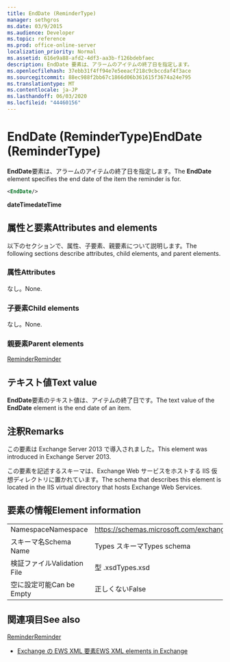 ```yaml
---
title: EndDate (ReminderType)
manager: sethgros
ms.date: 03/9/2015
ms.audience: Developer
ms.topic: reference
ms.prod: office-online-server
localization_priority: Normal
ms.assetid: 616e9a88-afd2-4df3-aa3b-f126bdebfaec
description: EndDate 要素は、アラームのアイテムの終了日を指定します。
ms.openlocfilehash: 37ebb31f4ff94e7e5eeacf218c9cbccdaf4f3ace
ms.sourcegitcommit: 88ec988f2bb67c1866d06b361615f3674a24e795
ms.translationtype: MT
ms.contentlocale: ja-JP
ms.lasthandoff: 06/03/2020
ms.locfileid: "44460156"
---
```

# <a name="enddate-remindertype"></a><span data-ttu-id="d8c4b-103">EndDate (ReminderType)</span><span class="sxs-lookup"><span data-stu-id="d8c4b-103">EndDate (ReminderType)</span></span>

<span data-ttu-id="d8c4b-104">**EndDate**要素は、アラームのアイテムの終了日を指定します。</span><span class="sxs-lookup"><span data-stu-id="d8c4b-104">The **EndDate** element specifies the end date of the item the reminder is for.</span></span> 
  
```XML
<EndDate/>
```

 <span data-ttu-id="d8c4b-105">**dateTime**</span><span class="sxs-lookup"><span data-stu-id="d8c4b-105">**dateTime**</span></span>
## <a name="attributes-and-elements"></a><span data-ttu-id="d8c4b-106">属性と要素</span><span class="sxs-lookup"><span data-stu-id="d8c4b-106">Attributes and elements</span></span>

<span data-ttu-id="d8c4b-107">以下のセクションで、属性、子要素、親要素について説明します。</span><span class="sxs-lookup"><span data-stu-id="d8c4b-107">The following sections describe attributes, child elements, and parent elements.</span></span>
  
### <a name="attributes"></a><span data-ttu-id="d8c4b-108">属性</span><span class="sxs-lookup"><span data-stu-id="d8c4b-108">Attributes</span></span>

<span data-ttu-id="d8c4b-109">なし。</span><span class="sxs-lookup"><span data-stu-id="d8c4b-109">None.</span></span>
  
### <a name="child-elements"></a><span data-ttu-id="d8c4b-110">子要素</span><span class="sxs-lookup"><span data-stu-id="d8c4b-110">Child elements</span></span>

<span data-ttu-id="d8c4b-111">なし。</span><span class="sxs-lookup"><span data-stu-id="d8c4b-111">None.</span></span>
  
### <a name="parent-elements"></a><span data-ttu-id="d8c4b-112">親要素</span><span class="sxs-lookup"><span data-stu-id="d8c4b-112">Parent elements</span></span>

[<span data-ttu-id="d8c4b-113">Reminder</span><span class="sxs-lookup"><span data-stu-id="d8c4b-113">Reminder</span></span>](reminder.md)
  
## <a name="text-value"></a><span data-ttu-id="d8c4b-114">テキスト値</span><span class="sxs-lookup"><span data-stu-id="d8c4b-114">Text value</span></span>

<span data-ttu-id="d8c4b-115">**EndDate**要素のテキスト値は、アイテムの終了日です。</span><span class="sxs-lookup"><span data-stu-id="d8c4b-115">The text value of the **EndDate** element is the end date of an item.</span></span> 
  
## <a name="remarks"></a><span data-ttu-id="d8c4b-116">注釈</span><span class="sxs-lookup"><span data-stu-id="d8c4b-116">Remarks</span></span>

<span data-ttu-id="d8c4b-117">この要素は Exchange Server 2013 で導入されました。</span><span class="sxs-lookup"><span data-stu-id="d8c4b-117">This element was introduced in Exchange Server 2013.</span></span>
  
<span data-ttu-id="d8c4b-118">この要素を記述するスキーマは、Exchange Web サービスをホストする IIS 仮想ディレクトリに置かれています。</span><span class="sxs-lookup"><span data-stu-id="d8c4b-118">The schema that describes this element is located in the IIS virtual directory that hosts Exchange Web Services.</span></span>
  
## <a name="element-information"></a><span data-ttu-id="d8c4b-119">要素の情報</span><span class="sxs-lookup"><span data-stu-id="d8c4b-119">Element information</span></span>

|||
|:-----|:-----|
|<span data-ttu-id="d8c4b-120">Namespace</span><span class="sxs-lookup"><span data-stu-id="d8c4b-120">Namespace</span></span>  <br/> |https://schemas.microsoft.com/exchange/services/2006/types  <br/> |
|<span data-ttu-id="d8c4b-121">スキーマ名</span><span class="sxs-lookup"><span data-stu-id="d8c4b-121">Schema Name</span></span>  <br/> |<span data-ttu-id="d8c4b-122">Types スキーマ</span><span class="sxs-lookup"><span data-stu-id="d8c4b-122">Types schema</span></span>  <br/> |
|<span data-ttu-id="d8c4b-123">検証ファイル</span><span class="sxs-lookup"><span data-stu-id="d8c4b-123">Validation File</span></span>  <br/> |<span data-ttu-id="d8c4b-124">型 .xsd</span><span class="sxs-lookup"><span data-stu-id="d8c4b-124">Types.xsd</span></span>  <br/> |
|<span data-ttu-id="d8c4b-125">空に設定可能</span><span class="sxs-lookup"><span data-stu-id="d8c4b-125">Can be Empty</span></span>  <br/> |<span data-ttu-id="d8c4b-126">正しくない</span><span class="sxs-lookup"><span data-stu-id="d8c4b-126">False</span></span>  <br/> |
   
## <a name="see-also"></a><span data-ttu-id="d8c4b-127">関連項目</span><span class="sxs-lookup"><span data-stu-id="d8c4b-127">See also</span></span>



[<span data-ttu-id="d8c4b-128">Reminder</span><span class="sxs-lookup"><span data-stu-id="d8c4b-128">Reminder</span></span>](reminder.md)


- [<span data-ttu-id="d8c4b-129">Exchange の EWS XML 要素</span><span class="sxs-lookup"><span data-stu-id="d8c4b-129">EWS XML elements in Exchange</span></span>](ews-xml-elements-in-exchange.md)

